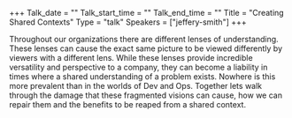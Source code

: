 +++
Talk_date = ""
Talk_start_time = ""
Talk_end_time = ""
Title = "Creating Shared Contexts"
Type = "talk"
Speakers = ["jeffery-smith"]
+++

Throughout our organizations there are different lenses of
understanding. These lenses can cause the exact same picture to be
viewed differently by viewers with a different lens. While these lenses
provide incredible versatility and perspective to a company, they can
become a liability in times where a shared understanding of a problem
exists. Nowhere is this more prevalent than in the worlds of Dev and
Ops. Together lets walk through the damage that these fragmented visions
can cause, how we can repair them and the benefits to be reaped from a
shared context.
